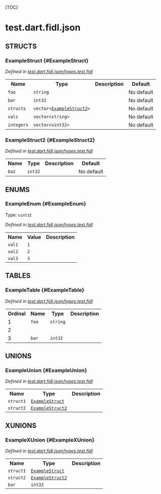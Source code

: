 [TOC]

# test.dart.fidl.json




## **STRUCTS**

### ExampleStruct {#ExampleStruct}
*Defined in [test.dart.fidl.json/types.test.fidl](https://fuchsia.googlesource.com/fuchsia/+/master/topaz/bin/dart_fidl_json/test/fidl/dart.fidl.json.test/types.test.fidl#3)*





<table>
    <tr><th>Name</th><th>Type</th><th>Description</th><th>Default</th></tr><tr>
            <td><code>foo</code></td>
            <td>
                <code>string</code>
            </td>
            <td></td>
            <td>No default</td>
        </tr><tr>
            <td><code>bar</code></td>
            <td>
                <code>int32</code>
            </td>
            <td></td>
            <td>No default</td>
        </tr><tr>
            <td><code>structs</code></td>
            <td>
                <code>vector&lt;<a class='link' href='#ExampleStruct2'>ExampleStruct2</a>&gt;</code>
            </td>
            <td></td>
            <td>No default</td>
        </tr><tr>
            <td><code>vals</code></td>
            <td>
                <code>vector&lt;string&gt;</code>
            </td>
            <td></td>
            <td>No default</td>
        </tr><tr>
            <td><code>integers</code></td>
            <td>
                <code>vector&lt;uint32&gt;</code>
            </td>
            <td></td>
            <td>No default</td>
        </tr>
</table>

### ExampleStruct2 {#ExampleStruct2}
*Defined in [test.dart.fidl.json/types.test.fidl](https://fuchsia.googlesource.com/fuchsia/+/master/topaz/bin/dart_fidl_json/test/fidl/dart.fidl.json.test/types.test.fidl#11)*





<table>
    <tr><th>Name</th><th>Type</th><th>Description</th><th>Default</th></tr><tr>
            <td><code>baz</code></td>
            <td>
                <code>int32</code>
            </td>
            <td></td>
            <td>No default</td>
        </tr>
</table>



## **ENUMS**

### ExampleEnum {#ExampleEnum}
Type: <code>uint32</code>

*Defined in [test.dart.fidl.json/types.test.fidl](https://fuchsia.googlesource.com/fuchsia/+/master/topaz/bin/dart_fidl_json/test/fidl/dart.fidl.json.test/types.test.fidl#26)*



<table>
    <tr><th>Name</th><th>Value</th><th>Description</th></tr><tr>
            <td><code>val1</code></td>
            <td><code>1</code></td>
            <td></td>
        </tr><tr>
            <td><code>val2</code></td>
            <td><code>2</code></td>
            <td></td>
        </tr><tr>
            <td><code>val3</code></td>
            <td><code>3</code></td>
            <td></td>
        </tr></table>



## **TABLES**

### ExampleTable {#ExampleTable}


*Defined in [test.dart.fidl.json/types.test.fidl](https://fuchsia.googlesource.com/fuchsia/+/master/topaz/bin/dart_fidl_json/test/fidl/dart.fidl.json.test/types.test.fidl#32)*



<table>
    <tr><th>Ordinal</th><th>Name</th><th>Type</th><th>Description</th></tr>
    <tr>
            <td>1</td>
            <td><code>foo</code></td>
            <td>
                <code>string</code>
            </td>
            <td></td>
        </tr><tr>
            <td>2</td>
            <td><code></code></td>
            <td>
                <code></code>
            </td>
            <td></td>
        </tr><tr>
            <td>3</td>
            <td><code>bar</code></td>
            <td>
                <code>int32</code>
            </td>
            <td></td>
        </tr></table>



## **UNIONS**

### ExampleUnion {#ExampleUnion}
*Defined in [test.dart.fidl.json/types.test.fidl](https://fuchsia.googlesource.com/fuchsia/+/master/topaz/bin/dart_fidl_json/test/fidl/dart.fidl.json.test/types.test.fidl#15)*


<table>
    <tr><th>Name</th><th>Type</th><th>Description</th></tr><tr>
            <td><code>struct1</code></td>
            <td>
                <code><a class='link' href='#ExampleStruct'>ExampleStruct</a></code>
            </td>
            <td></td>
        </tr><tr>
            <td><code>struct2</code></td>
            <td>
                <code><a class='link' href='#ExampleStruct2'>ExampleStruct2</a></code>
            </td>
            <td></td>
        </tr></table>



## **XUNIONS**

### ExampleXUnion {#ExampleXUnion}
*Defined in [test.dart.fidl.json/types.test.fidl](https://fuchsia.googlesource.com/fuchsia/+/master/topaz/bin/dart_fidl_json/test/fidl/dart.fidl.json.test/types.test.fidl#20)*


<table>
    <tr><th>Name</th><th>Type</th><th>Description</th></tr><tr>
            <td><code>struct1</code></td>
            <td>
                <code><a class='link' href='#ExampleStruct'>ExampleStruct</a></code>
            </td>
            <td></td>
        </tr><tr>
            <td><code>struct2</code></td>
            <td>
                <code><a class='link' href='#ExampleStruct2'>ExampleStruct2</a></code>
            </td>
            <td></td>
        </tr><tr>
            <td><code>bar</code></td>
            <td>
                <code>int32</code>
            </td>
            <td></td>
        </tr></table>







